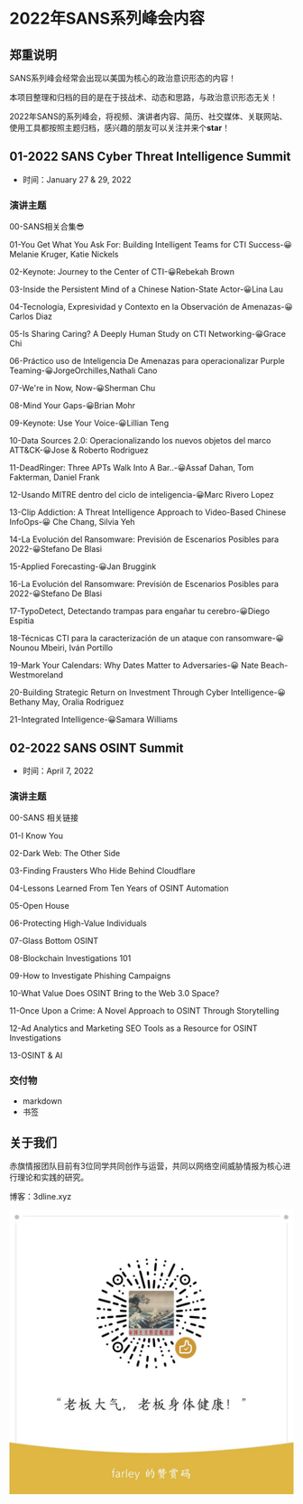 # 2022年SANS系列峰会内容

## 郑重说明

SANS系列峰会经常会出现以美国为核心的政治意识形态的内容！

本项目整理和归档的目的是在于技战术、动态和思路，与政治意识形态无关！

2022年SANS的系列峰会，将视频、演讲者内容、简历、社交媒体、关联网站、使用工具都按照主题归档，感兴趣的朋友可以关注并来个**star**！



## 01-2022 SANS Cyber Threat Intelligence Summit

- 时间：January 27 & 29, 2022

### 演讲主题

00-SANS相关合集😎

01-You Get What You Ask For: Building Intelligent Teams for CTI Success-😀Melanie Kruger, Katie Nickels

02-Keynote: Journey to the Center of CTI-😀Rebekah Brown

03-Inside the Persistent Mind of a Chinese Nation-State Actor-😀Lina Lau

04-Tecnología, Expresividad y Contexto en la Observación de Amenazas-😀Carlos Diaz

05-Is Sharing Caring? A Deeply Human Study on CTI Networking-😀Grace Chi

06-Práctico uso de Inteligencia De Amenazas para operacionalizar Purple Teaming-😀JorgeOrchilles,Nathali Cano

07-We're in Now, Now-😀Sherman Chu

08-Mind Your Gaps-😀Brian Mohr

09-Keynote: Use Your Voice-😀Lillian Teng

10-Data Sources 2.0: Operacionalizando los nuevos objetos del marco ATT&CK-😀Jose & Roberto Rodriguez

11-DeadRinger: Three APTs Walk Into A Bar..-😀Assaf Dahan, Tom Fakterman, Daniel Frank

12-Usando MITRE dentro del ciclo de inteligencia-😀Marc Rivero Lopez

13-Clip Addiction: A Threat Intelligence Approach to Video-Based Chinese InfoOps-😀 Che Chang, Silvia Yeh

14-La Evolución del Ransomware: Previsión de Escenarios Posibles para 2022-😀Stefano De Blasi

15-Applied Forecasting-😀Jan Bruggink

16-La Evolución del Ransomware: Previsión de Escenarios Posibles para 2022-😀Stefano De Blasi

17-TypoDetect, Detectando trampas para engañar tu cerebro-😀Diego Espitia

18-Técnicas CTI para la caracterización de un ataque con ransomware-😀 Nounou Mbeiri, Iván Portillo

19-Mark Your Calendars: Why Dates Matter to Adversaries-😀 Nate Beach-Westmoreland

20-Building Strategic Return on Investment Through Cyber Intelligence-😀Bethany May, Oralia Rodriguez

21-Integrated Intelligence-😀Samara Williams

## 02-2022 SANS OSINT Summit

- 时间：April 7, 2022

### 演讲主题

00-SANS 相关链接

01-I Know You

02-Dark Web: The Other Side

03-Finding Frausters Who Hide Behind Cloudflare

04-Lessons Learned From Ten Years of OSINT Automation

05-Open House

06-Protecting High-Value Individuals

07-Glass Bottom OSINT

08-Blockchain Investigations 101

09-How to Investigate Phishing Campaigns

10-What Value Does OSINT Bring to the Web 3.0 Space?

11-Once Upon a Crime: A Novel Approach to OSINT Through Storytelling

12-Ad Analytics and Marketing SEO Tools as a Resource for OSINT Investigations

13-OSINT & AI



### 交付物

- markdown
- 书签





## 关于我们

赤旗情报团队目前有3位同学共同创作与运营，共同以网络空间威胁情报为核心进行理论和实践的研究。

博客：3dline.xyz

![a19a70305ec036df236c246794372d1](README.assets/a19a70305ec036df236c246794372d1.jpg)
